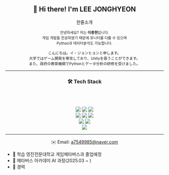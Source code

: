 <div align="center">

## 👋 Hi there! I'm LEE JONGHYEON

<p>한줄소개</p>
<sub>
안녕하세요? 저는 <b>이종현</b>입니다. <br>
게임 개발을 전공하였기 때문에 유니티를 다룰 수 있으며<br>
Python과 데이터분석도 가능합니다.<br>
<br>
こんにちは。イ・ジョンヒョンと申します。<br>
大学ではゲーム開発を専攻しており、Unityを扱うことができます。<br>
また、政府の教育機関でPythonとデータ分析の研修を受けました。
</sub>

---

### 🛠 Tech Stack
</br> </br>
<div align=center> 
<img src="https://img.shields.io/badge/Python-3776AB?style=flat&logo=python&logoColor=white"/>
<img src="https://img.shields.io/badge/FastAPI-009688?style=flat&logo=fastapi&logoColor=white"/>
<img src="https://img.shields.io/badge/Django-092E20?style=flat&logo=django&logoColor=white"/>
<br/>
<img src="https://img.shields.io/badge/GitHub-181717?style=flat&logo=github&logoColor=white"/>
<img src="https://img.shields.io/badge/Machine Learning-FE7A16?style=flat&logo=scikit-learn&logoColor=white"/>
<img src="https://img.shields.io/badge/Deep Learning-8A2BE2?style=flat&logo=pytorch&logoColor=white"/>
<br>
<img src="https://img.shields.io/badge/PyTorch-EE4C2C?style=flat&logo=pytorch&logoColor=white"/>
<img src="https://img.shields.io/badge/LangChain-1A1A1A?style=flat&logo=langchain&logoColor=white"/>
<br/>
<img src="https://img.shields.io/badge/Windows-0078D6?style=flat&logo=windows&logoColor=white"/>
<br/>

---
✉️ Email: a7549985@naver.com
</div></div>

- 🌱 학습 영진전문대학교 게임메타버스과 졸업예정
- 🌱 메타버스 아카데미 AI 과정(2025.03 ~ )
- 👯 경력

